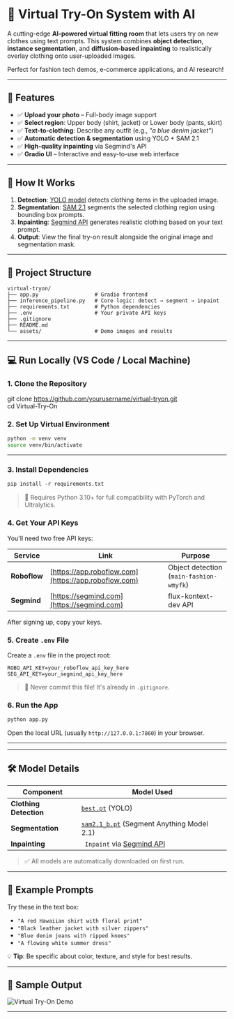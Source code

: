 # 👕 Virtual Try-On System with AI


A cutting-edge **AI-powered virtual fitting room** that lets users try on new clothes using text prompts. This system combines **object detection**, **instance segmentation**, and **diffusion-based inpainting** to realistically overlay clothing onto user-uploaded images.

Perfect for fashion tech demos, e-commerce applications, and AI research!

---

## 🎯 Features

- ✅ **Upload your photo** – Full-body image support
- ✅ **Select region**: Upper body (shirt, jacket) or Lower body (pants, skirt)
- ✅ **Text-to-clothing**: Describe any outfit (e.g., *"a blue denim jacket"*)
- ✅ **Automatic detection & segmentation** using YOLO + SAM 2.1
- ✅ **High-quality inpainting** via Segmind's API
- ✅ **Gradio UI** – Interactive and easy-to-use web interface

---

## 🔧 How It Works

1. **Detection**: [YOLO model](https://huggingface.co/kesimeg/yolov8n-clothing-detection/blob/main/best.pt) detects clothing items in the uploaded image.   
3. **Segmentation**: [SAM 2.1](https://docs.ultralytics.com/models/sam-2/) segments the selected clothing region using bounding box prompts.
4. **Inpainting**: [Segmind API](https://segmind.com) generates realistic clothing based on your text prompt.
5. **Output**: View the final try-on result alongside the original image and segmentation mask.

---

## 📂 Project Structure


```
virtual-tryon/
├── app.py                  # Gradio frontend
├── inference_pipeline.py   # Core logic: detect → segment → inpaint
├── requirements.txt        # Python dependencies
├── .env                    # Your private API keys
├── .gitignore
├── README.md
└── assets/                 # Demo images and results

```
---


## 💻 Run Locally (VS Code / Local Machine)

### 1. Clone the Repository


git clone https://github.com/yourusername/virtual-tryon.git   
cd Virtual-Try-On 


### 2. Set Up Virtual Environment


```bash
python -m venv venv
source venv/bin/activate 
```

---

### 3. Install Dependencies

```txt
pip install -r requirements.txt
```


> 📌 Requires Python 3.10+ for full compatibility with PyTorch and Ultralytics.

### 4. Get Your API Keys

You'll need two free API keys:

| Service | Link | Purpose |
|--------|------|--------|
| **Roboflow** | [https://app.roboflow.com](https://app.roboflow.com) | Object detection (`main-fashion-wmyfk`) |
| **Segmind** | [https://segmind.com](https://segmind.com) | flux-kontext-dev API |

After signing up, copy your keys.



### 5. Create `.env` File

Create a `.env` file in the project root:

```env
ROBO_API_KEY=your_roboflow_api_key_here
SEG_API_KEY=your_segmind_api_key_here

```




> 🔐 Never commit this file! It's already in `.gitignore`.

### 6. Run the App

```bash
python app.py

```


Open the local URL (usually `http://127.0.0.1:7860`) in your browser.

---


---

## 🛠️ Model Details

| Component | Model Used |
|---------|------------|
| **Clothing Detection** | [`best.pt`](best.pt) (YOLO) |
| **Segmentation** | [`sam2.1_b.pt`](https://docs.ultralytics.com/models/sam-2/) (Segment Anything Model 2.1) |
| **Inpainting** | ` Inpaint` via [Segmind API](https://www.segmind.com/models/flux-kontext-dev) |

> ✅ All models are automatically downloaded on first run.

---

## 🧪 Example Prompts

Try these in the text box:

- `"A red Hawaiian shirt with floral print"`
- `"Black leather jacket with silver zippers"`
- `"Blue denim jeans with ripped knees"`
- `"A flowing white summer dress"`

💡 **Tip**: Be specific about color, texture, and style for best results.

---

## 📸 Sample Output

![Virtual Try-On Demo](assets/demo.png)

---







